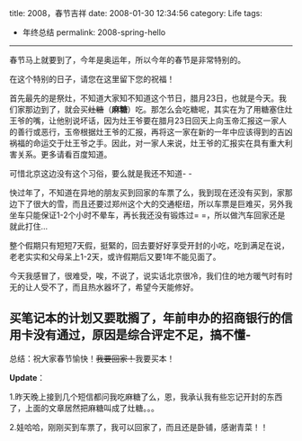 title: 2008，春节吉祥
date: 2008-01-30 12:34:56 
category: Life
tags: 
- 年终总结
permalink: 2008-spring-hello

---

春节马上就要到了，今年是奥运年，所以今年的春节是非常特别的。

在这个特别的日子，请您在这里留下您的祝福！

首先最先的是祭灶，不知道大家知不知道这个节日，腊月23日，也就是今天。我们家那边到了，就会买~~灶糖~~（**麻糖**）吃。那怎么会吃糖呢，其实在为了用糖塞住灶王爷的嘴，让他别说坏话，因为灶王爷要在腊月23日回天上向玉帝汇报这一家人的善行或恶行，玉帝根据灶王爷的汇报，再将这一家在新的一年中应该得到的吉凶祸福的命运交于灶王爷之手。因此，对一家人来说，灶王爷的汇报实在具有重大利害关系。更多请看百度知道。

可惜北京这边没有这个习俗，要么就是我还不知道- -

快过年了，不知道在异地的朋友买到回家的车票了么，我到现在还没有买到，家那边下了很大的雪，而且还要过郑州这个大的交通枢纽，所以车票是巨难买，另外我坐车只能保证1-2个小时不晕车，再长我还没有锻炼过=
=，所以做汽车回家还是就此打住...

整个假期只有短短7天假，挺緊的，回去要好好享受开封的小吃，吃到满足在说，老老实实和父母呆上1-2天，或许假期后又要1年不能见面了。

今天我感冒了，很难受，唉，不说了，说实话北京很冷，我们住的地方暖气时有时无的让人受不了，而且热水器坏了，希望今天能修好。

买笔记本的计划又要耽搁了，年前申办的招商银行的信用卡没有通过，原因是综合评定不足，搞不懂-
-

总结：祝大家春节愉快！~~我要回家！~~我要买本！

**Update**：

1.昨天晚上接到几个短信都问我吃麻糖了么，恩，我承认我有些忘记开封的东西了，上面的文章居然把麻糖叫成了灶糖。。。

2.娃哈哈，刚刚买到车票了，我可以回家了，而且还是卧铺，感谢青菜！！
